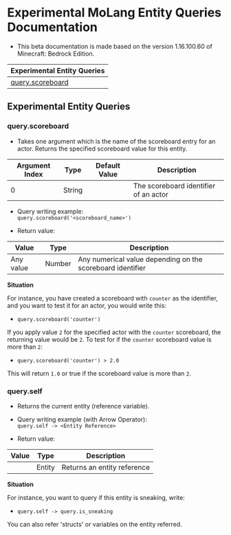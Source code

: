 # Experimental MoLang Entity Queries Documentation </h1>

* This beta documentation is made based on the version 1.16.100.60 of Minecraft: Bedrock Edition.

| Experimental Entity Queries                                                                                                  |
|------------------------------------------------------------------------------------------------------------------------------|
| [query.scoreboard](./experimental_queries.md#queryscoreboard) |
## Experimental Entity Queries


### query.scoreboard
* Takes one argument which is the name of the scoreboard entry for an actor. Returns the specified scoreboard value for this entity.

| Argument Index | Type   | Default Value | Description                               |
|----------------|--------|---------------|-------------------------------------------|
| 0              | String |               | The scoreboard identifier of an actor     |

* Query writing example:<br>
`query.scoreboard('<scoreboard_name>')`

* Return value:

| Value     | Type   | Description                                                |
|-----------|--------|------------------------------------------------------------|
| Any value | Number | Any numerical value depending on the scoreboard identifier |


<b> Situation </b><br>

For instance, you have created a scoreboard with `counter` as the identifier, and you want to test it for an actor, you would write this:<br>
- `query.scoreboard('counter')`<br>

If you apply value `2` for the specified actor with the `counter` scoreboard, the returning value would be `2`. To test for if the `counter` scoreboard value is more than `2`:<br>
- `query.scoreboard('counter') > 2.0`<br>

This will return `1.0` or true if the scoreboard value is more than `2`.


### query.self
* Returns the current entity (reference variable).

* Query writing example (with Arrow Operator):<br>
`query.self -> <Entity Reference>`

* Return value:

| Value | Type   | Description                 |
|-------|--------|-----------------------------|
|       | Entity | Returns an entity reference |


<b> Situation </b><br>

For instance, you want to query if this entity is sneaking, write:<br>
- `query.self -> query.is_sneaking`<br>

You can also refer 'structs' or variables on the entity referred.
